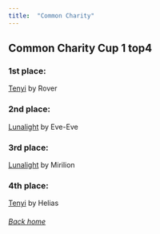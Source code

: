 ```yaml
---
title:  "Common Charity"
---
```


## Common Charity Cup 1 top4

### 1st place:

[Tenyi](https://ygoprodeck.com/tenyi-cc-1st-place-by-rover/) by Rover

### 2nd place:

[Lunalight](https://ygoprodeck.com/lunalight-cc-2nd-place-by-eve-eve/) by Eve-Eve

### 3rd place:

[Lunalight](https://ygoprodeck.com/lunalight-cc-top-4-by-mirilion/) by Mirilion

### 4th place:

[Tenyi](https://ygoprodeck.com/tenyi-cc-4th-place-by-helias/) by Helias

###### [Back home](index)